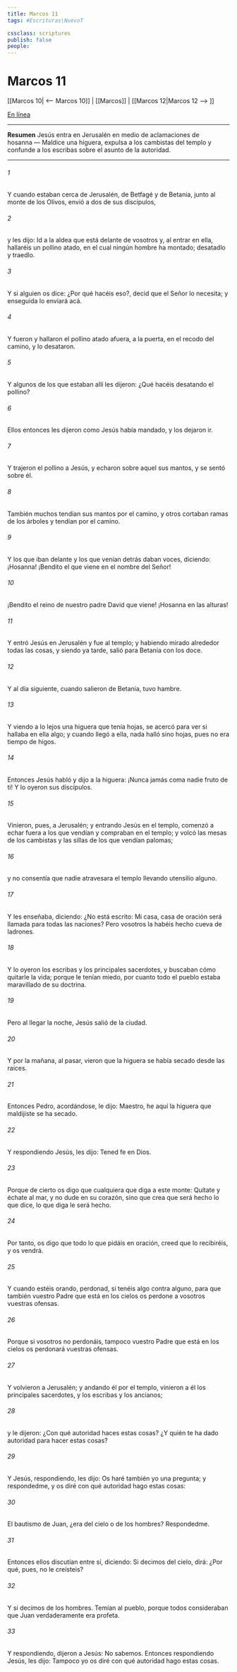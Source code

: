 ```yaml
---
title: Marcos 11
tags: #Escrituras\NuevoT

cssclass: scriptures
publish: false
people:
---
```


# Marcos 11
[[Marcos 10| <-- Marcos 10]] | [[Marcos]] | [[Marcos 12|Marcos 12 --> ]]

[En línea](https://churchofjesuschrist.org/study/scriptures/nt/mark/11?lang=spa)

---
__Resumen__
Jesús entra en Jerusalén en medio de aclamaciones de hosanna — Maldice una higuera, expulsa a los cambistas del templo y confunde a los escribas sobre el asunto de la autoridad.

---
###### 1 
Y cuando estaban cerca de Jerusalén, de Betfagé y de Betania, junto al monte de los Olivos, envió a dos de sus discípulos,

###### 2 
y les dijo: Id a la aldea que está delante de vosotros y, al entrar en ella, hallaréis un pollino atado, en el cual ningún hombre ha montado; desatadlo y traedlo.

###### 3 
Y si alguien os dice: ¿Por qué hacéis eso?, decid que el Señor lo necesita; y enseguida lo enviará acá.

###### 4 
Y fueron y hallaron el pollino atado afuera, a la puerta, en el recodo del camino, y lo desataron.

###### 5 
Y algunos de los que estaban allí les dijeron: ¿Qué hacéis desatando el pollino?

###### 6 
Ellos entonces les dijeron como Jesús había mandado, y los dejaron ir.

###### 7 
Y trajeron el pollino a Jesús, y echaron sobre aquel sus mantos, y se sentó sobre él.

###### 8 
También muchos tendían sus mantos por el camino, y otros cortaban ramas de los árboles y  tendían por el camino.

###### 9 
Y los que iban delante y los que venían detrás daban voces, diciendo: ¡Hosanna! ¡Bendito el que viene en el nombre del Señor!

###### 10 
¡Bendito el reino de nuestro padre David que viene! ¡Hosanna en las alturas!

###### 11 
Y entró Jesús en Jerusalén y fue al templo; y habiendo mirado alrededor todas las cosas, y siendo ya tarde, salió para Betania con los doce.

###### 12 
Y al día siguiente, cuando salieron de Betania, tuvo hambre.

###### 13 
Y viendo a lo lejos una higuera que tenía hojas, se acercó para ver si hallaba en ella algo; y cuando llegó a ella, nada halló sino hojas, pues no era tiempo de higos.

###### 14 
Entonces Jesús habló y dijo a la higuera: ¡Nunca jamás coma nadie fruto de ti! Y lo oyeron sus discípulos.

###### 15 
Vinieron, pues, a Jerusalén; y entrando Jesús en el templo, comenzó a echar fuera a los que vendían y compraban en el templo; y volcó las mesas de los cambistas y las sillas de los que vendían palomas;

###### 16 
y no consentía que nadie atravesara el templo llevando utensilio alguno.

###### 17 
Y les enseñaba, diciendo: ¿No está escrito: Mi casa, casa de oración será llamada para todas las naciones? Pero vosotros la habéis hecho cueva de ladrones.

###### 18 
Y lo oyeron los escribas y los principales sacerdotes, y buscaban cómo quitarle la vida; porque le tenían miedo, por cuanto todo el pueblo estaba maravillado de su doctrina.

###### 19 
Pero al llegar la noche, Jesús salió de la ciudad.

###### 20 
Y por la mañana, al pasar, vieron que la higuera se había secado desde las raíces.

###### 21 
Entonces Pedro, acordándose, le dijo: Maestro, he aquí la higuera que maldijiste se ha secado.

###### 22 
Y respondiendo Jesús, les dijo: Tened fe en Dios.

###### 23 
Porque de cierto os digo que cualquiera que diga a este monte: Quítate y échate al mar, y no dude en su corazón, sino que crea que será hecho lo que dice, lo que diga le será hecho.

###### 24 
Por tanto, os digo que todo lo que pidáis en oración, creed que lo recibiréis, y os vendrá.

###### 25 
Y cuando estéis orando, perdonad, si tenéis algo contra alguno, para que también vuestro Padre que está en los cielos os perdone a vosotros vuestras ofensas.

###### 26 
Porque si vosotros no perdonáis, tampoco vuestro Padre que está en los cielos os perdonará vuestras ofensas.

###### 27 
Y volvieron a Jerusalén; y andando él por el templo, vinieron a él los principales sacerdotes, y los escribas y los ancianos;

###### 28 
y le dijeron: ¿Con qué autoridad haces estas cosas? ¿Y quién te ha dado autoridad para hacer estas cosas?

###### 29 
Y Jesús, respondiendo, les dijo: Os haré también yo una pregunta; y respondedme, y os diré con qué autoridad hago estas cosas:

###### 30 
El bautismo de Juan, ¿era del cielo o de los hombres? Respondedme.

###### 31 
Entonces ellos discutían entre sí, diciendo: Si decimos del cielo, dirá: ¿Por qué, pues, no le creísteis?

###### 32 
Y si decimos de los hombres. Temían al pueblo, porque todos consideraban que Juan verdaderamente era profeta.

###### 33 
Y respondiendo, dijeron a Jesús: No sabemos. Entonces respondiendo Jesús, les dijo: Tampoco yo os diré con qué autoridad hago estas cosas.

